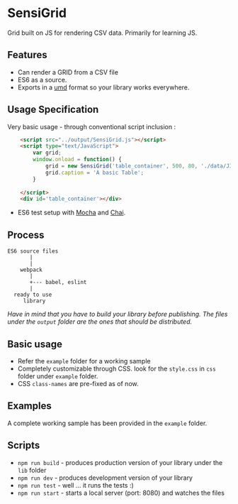 # SensiGrid

Grid built on JS for rendering CSV data. Primarily for learning JS.

## Features

* Can render a GRID from a CSV file
* ES6 as a source.
* Exports in a [umd](https://github.com/umdjs/umd) format so your library works everywhere.

## Usage Specification
Very basic usage - through conventional script inclusion :

```html
    <script src="../output/SensiGrid.js"></script>
    <script type="text/JavaScript">
        var grid;
        window.onload = function() {
            grid = new SensiGrid('table_container', 500, 80, './data/JIRA-sample.csv');
            grid.caption = 'A basic Table';
        }
        
    </script>
    <div id='table_container'></div>
```
* ES6 test setup with [Mocha](http://mochajs.org/) and [Chai](http://chaijs.com/).

## Process

```
ES6 source files
       |
       |
    webpack
       |
       +--- babel, eslint
       |
  ready to use
     library
```

*Have in mind that you have to build your library before publishing. The files under the `output` folder are the ones that should be distributed.*

## Basic usage
* Refer the `example` folder for a working sample
* Completely customizable through CSS. look for the `style.css` in `css` folder under `example` folder.
* CSS `class-names` are pre-fixed as of now.

## Examples
A complete working sample has been provided in the `example` folder.

## Scripts

* `npm run build` - produces production version of your library under the `lib` folder
* `npm run dev` - produces development version of your library
* `npm run test` - well ... it runs the tests :)
* `npm run start` - starts a local server (port: 8080) and watches the files 

